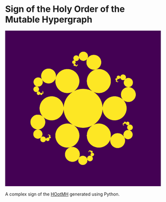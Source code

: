 # Sign of the Holy Order of the Mutable Hypergraph
![Image](sign.png "sign")

A complex sign of the [HOotMH](HOotMH.md) generated using Python. 
